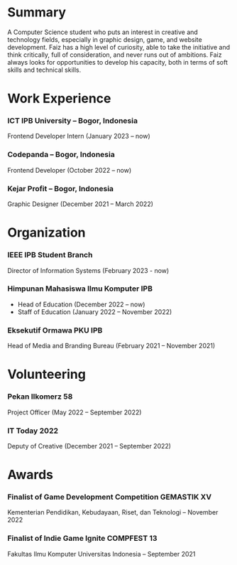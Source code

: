 # Summary

A Computer Science student who puts an interest in creative and technology fields, especially in graphic design, game, and website development. Faiz has a high level of curiosity, able to take the initiative and think critically, full of consideration, and never runs out of ambitions. Faiz always looks for opportunities to develop his capacity, both in terms of soft skills and technical skills.


# Work Experience

### ICT IPB University – Bogor, Indonesia

Frontend Developer Intern (January 2023 – now)

### Codepanda – Bogor, Indonesia

Frontend Developer (October 2022 – now)

### Kejar Profit – Bogor, Indonesia

Graphic Designer (December 2021 – March 2022)


# Organization

### IEEE IPB Student Branch

Director of Information Systems (February 2023 - now)

### Himpunan Mahasiswa Ilmu Komputer IPB

- Head of Education (December 2022 – now)
- Staff of Education (January 2022 – November 2022)

### Eksekutif Ormawa PKU IPB

Head of Media and Branding Bureau (February 2021 – November 2021)


# Volunteering

### Pekan Ilkomerz 58

Project Officer (May 2022 – September 2022)

### IT Today 2022

Deputy of Creative (December 2021 – September 2022)

# Awards

### Finalist of Game Development Competition GEMASTIK XV

Kementerian Pendidikan, Kebudayaan, Riset, dan Teknologi – November 2022

### Finalist of Indie Game Ignite COMPFEST 13

Fakultas Ilmu Komputer Universitas Indonesia – September 2021